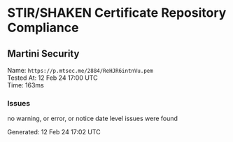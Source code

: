 # STIR/SHAKEN Certificate Repository Compliance

## Martini Security

Name: `https://p.mtsec.me/2884/ReHJR6intnVu.pem`\
Tested At: 12 Feb 24 17:00 UTC\
Time: 163ms

### Issues

no warning, or error, or notice date level issues were found

Generated: 12 Feb 24 17:02 UTC